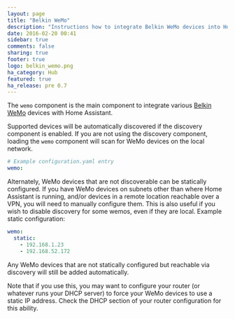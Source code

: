 ```yaml
---
layout: page
title: "Belkin WeMo"
description: "Instructions how to integrate Belkin WeMo devices into Home Assistant."
date: 2016-02-20 00:41
sidebar: true
comments: false
sharing: true
footer: true
logo: belkin_wemo.png
ha_category: Hub
featured: true
ha_release: pre 0.7
---
```


The `wemo` component is the main component to integrate various [Belkin WeMo](http://www.belkin.com/us/Products/home-automation/c/wemo-home-automation/) devices with Home Assistant.

Supported devices will be automatically discovered if the discovery component is enabled. If you are not using the discovery component, loading the `wemo` component will scan for WeMo devices on the local network.

```yaml
# Example configuration.yaml entry
wemo:
```

Alternately, WeMo devices that are not discoverable can be statically configured. If you have WeMo devices on subnets other than where Home Assistant is running, and/or devices in a remote location reachable over a VPN, you will need to manually configure them. This is also useful if you wish to disable discovery for some wemos, even if they are local. Example static configuration:

```yaml
wemo:
  static:
    - 192.168.1.23
    - 192.168.52.172
```

Any WeMo devices that are not statically configured but reachable via discovery will still be added automatically.

Note that if you use this, you may want to configure your router (or whatever runs your DHCP server) to force your WeMo devices to use a static IP address. Check the DHCP section of your router configuration for this ability.
